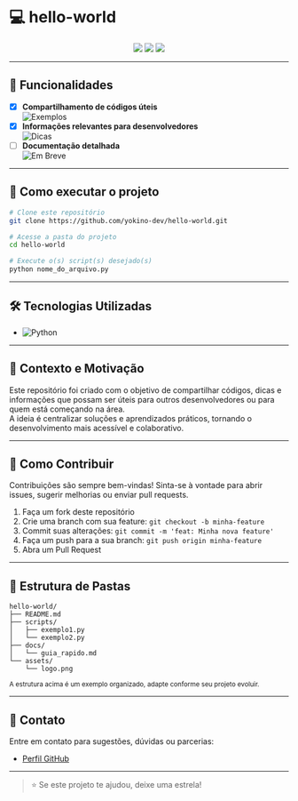 # 💻 hello-world


<p align="center">
  <img src="https://img.shields.io/badge/Status-Em%20Desenvolvimento-blue?style=for-the-badge"/>
  <img src="https://img.shields.io/badge/Linguagem-Python-yellow?style=for-the-badge"/>
  <img src="https://img.shields.io/badge/Contribuições-Bem-vindas-green?style=for-the-badge"/>
</p>

---

## 📌 Funcionalidades

- [x] **Compartilhamento de códigos úteis**  
      ![Exemplos](https://img.shields.io/badge/-Exemplos-3366cc?style=flat-square)
- [x] **Informações relevantes para desenvolvedores**  
      ![Dicas](https://img.shields.io/badge/-Dicas-ffcc00?style=flat-square)
- [ ] **Documentação detalhada**  
      ![Em Breve](https://img.shields.io/badge/-Em%20Breve-ff6666?style=flat-square)

---

## 🚀 Como executar o projeto

```bash
# Clone este repositório
git clone https://github.com/yokino-dev/hello-world.git

# Acesse a pasta do projeto
cd hello-world

# Execute o(s) script(s) desejado(s)
python nome_do_arquivo.py
```

---

## 🛠️ Tecnologias Utilizadas

- ![Python](https://img.shields.io/badge/Python-3776AB?style=flat-square&logo=python&logoColor=white)

---

## 🧠 Contexto e Motivação

Este repositório foi criado com o objetivo de compartilhar códigos, dicas e informações que possam ser úteis para outros desenvolvedores ou para quem está começando na área.  
A ideia é centralizar soluções e aprendizados práticos, tornando o desenvolvimento mais acessível e colaborativo.

---

## 🙌 Como Contribuir

Contribuições são sempre bem-vindas! Sinta-se à vontade para abrir issues, sugerir melhorias ou enviar pull requests.

1. Faça um fork deste repositório
2. Crie uma branch com sua feature: `git checkout -b minha-feature`
3. Commit suas alterações: `git commit -m 'feat: Minha nova feature'`
4. Faça um push para a sua branch: `git push origin minha-feature`
5. Abra um Pull Request

---

## 📁 Estrutura de Pastas

```plaintext
hello-world/
├── README.md
├── scripts/
│   ├── exemplo1.py
│   └── exemplo2.py
├── docs/
│   └── guia_rapido.md
└── assets/
    └── logo.png
```
<sub>A estrutura acima é um exemplo organizado, adapte conforme seu projeto evoluir.</sub>

---

## 📢 Contato

Entre em contato para sugestões, dúvidas ou parcerias:

- [Perfil GitHub](https://github.com/yokino-dev)

---

> ⭐ Se este projeto te ajudou, deixe uma estrela!
